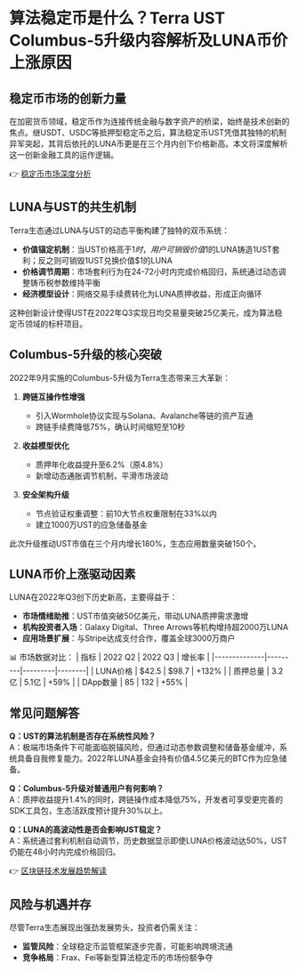 # 算法稳定币是什么？Terra UST Columbus-5升级内容解析及LUNA币价上涨原因

## 稳定币市场的创新力量
在加密货币领域，稳定币作为连接传统金融与数字资产的桥梁，始终是技术创新的焦点。继USDT、USDC等抵押型稳定币之后，算法稳定币UST凭借其独特的机制异军突起，其背后依托的LUNA币更是在三个月内创下价格新高。本文将深度解析这一创新金融工具的运作逻辑。

👉 [稳定币市场深度分析](https://bit.ly/okx_welcome)

## LUNA与UST的共生机制
Terra生态通过LUNA与UST的动态平衡构建了独特的双币系统：
- **价值锚定机制**：当UST价格高于$1时，用户可销毁价值$1的LUNA铸造1UST套利；反之则可销毁1UST兑换价值$1的LUNA
- **价格调节周期**：市场套利行为在24-72小时内完成价格回归，系统通过动态调整铸币税参数维持平衡
- **经济模型设计**：网络交易手续费转化为LUNA质押收益，形成正向循环

这种创新设计使得UST在2022年Q3实现日均交易量突破25亿美元，成为算法稳定币领域的标杆项目。

## Columbus-5升级的核心突破
2022年9月实施的Columbus-5升级为Terra生态带来三大革新：
1. **跨链互操作性增强**
   - 引入Wormhole协议实现与Solana、Avalanche等链的资产互通
   - 跨链手续费降低75%，确认时间缩短至10秒

2. **收益模型优化**
   - 质押年化收益提升至6.2%（原4.8%）
   - 新增动态通胀调节机制，平滑市场波动

3. **安全架构升级**
   - 节点验证权重调整：前10大节点权重限制在33%以内
   - 建立1000万UST的应急储备基金

此次升级推动UST市值在三个月内增长180%，生态应用数量突破150个。

## LUNA币价上涨驱动因素
LUNA在2022年Q3创下历史新高，主要得益于：
- **市场情绪助推**：UST市值突破50亿美元，带动LUNA质押需求激增
- **机构投资者入场**：Galaxy Digital、Three Arrows等机构增持超2000万LUNA
- **应用场景扩展**：与Stripe达成支付合作，覆盖全球3000万商户

📊 市场数据对比：
| 指标         | 2022 Q2 | 2022 Q3 | 增长率 |
|--------------|---------|---------|--------|
| LUNA价格     | $42.5   | $98.7   | +132%  |
| 质押总量     | 3.2亿   | 5.1亿   | +59%   |
| DApp数量     | 85      | 132     | +55%   |

## 常见问题解答
**Q：UST的算法机制是否存在系统性风险？**  
A：极端市场条件下可能面临脱锚风险，但通过动态参数调整和储备基金缓冲，系统具备自我修复能力。2022年LUNA基金会持有价值4.5亿美元的BTC作为应急储备。

**Q：Columbus-5升级对普通用户有何影响？**  
A：质押收益提升1.4%的同时，跨链操作成本降低75%，开发者可享受更完善的SDK工具包，生态活跃度预计提升30%以上。

**Q：LUNA的高波动性是否会影响UST稳定？**  
A：系统通过套利机制自动调节，历史数据显示即使LUNA价格波动达50%，UST仍能在48小时内完成价格回归。

👉 [区块链技术发展趋势解读](https://bit.ly/okx_welcome)

## 风险与机遇并存
尽管Terra生态展现出强劲发展势头，投资者仍需关注：
- **监管风险**：全球稳定币监管框架逐步完善，可能影响跨境流通
- **竞争格局**：Frax、Fei等新型算法稳定币的市场份额争夺